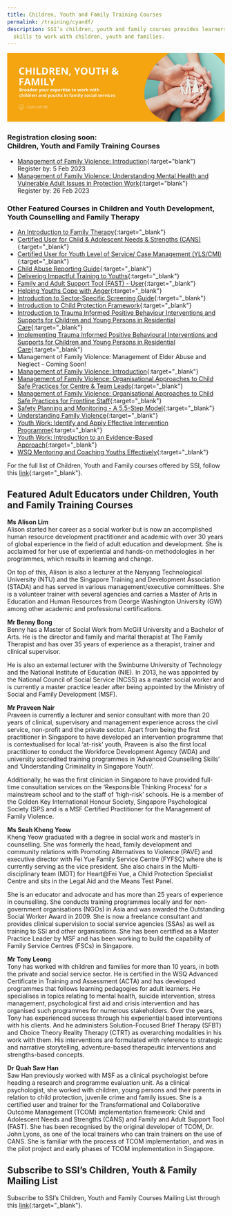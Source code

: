 ```yaml
---
title: Children, Youth and Family Training Courses
permalink: /training/cyandf/
description: SSI’s children, youth and family courses provides learners with the
  skills to work with children, youth and families.
---
```

![Children & Youth Development, Family Therapy / Family Violence Courses: Equip volunteers with skills to work with children, youth and families.](/images/cyf-banner.png)

### **Registration closing soon: <br> Children, Youth and Family Training Courses**

- [Management of Family Violence: Introduction](https://iltms.ssi.gov.sg/registration/#/Course?coursecode=SCYF197){:target="blank"} <br> Register by: 5 Feb 2023
- [Management of Family Violence: Understanding Mental Health and Vulnerable Adult Issues in Protection Work](https://iltms.ssi.gov.sg/registration/#/Course?coursecode=SCYF235){:target="blank"} <br> Register by: 26 Feb 2023

### **Other Featured Courses in Children and Youth Development, Youth Counselling and Family Therapy**

 - [An Introduction to Family Therapy](https://iltms.ssi.gov.sg/registration/#/Course?coursecode=SCYF5646){:target="_blank"}  
 - [Certified User for Child & Adolescent Needs & Strengths (CANS)](https://iltms.ssi.gov.sg/registration/#/Course?coursecode=SCYF5894){:target="_blank"}  
 - [Certified User for Youth Level of Service/ Case Management (YLS/CMI)](https://iltms.ssi.gov.sg/registration/#/Course?coursecode=SCYF5858){:target="_blank"}   
 - [Child Abuse Reporting Guide](https://iltms.ssi.gov.sg/registration/#/Course?coursecode=SCYF434){:target="_blank"} 
 - [Delivering Impactful Training to Youths](https://iltms.ssi.gov.sg/registration/#/Course?coursecode=SCYF5340){:target="_blank"} 
 - [Family and Adult Support Tool (FAST) - User](https://iltms.ssi.gov.sg/registration/#/Course?coursecode=SCYF5936){:target="_blank"}  
 - [Helping Youths Cope with Anger](https://iltms.ssi.gov.sg/registration/#/Course?coursecode=SCYF5158){:target="_blank"} 
 - [Introduction to Sector-Specific Screening Guide](https://iltms.ssi.gov.sg/registration/#/Course?coursecode=SCYF436){:target="_blank"} 
 - [Introduction to Child Protection Framework](https://iltms.ssi.gov.sg/registration/#/Course?coursecode=SCYF435){:target="_blank"} 
 - [Introduction to Trauma Informed Positive Behaviour Interventions and Supports for Children and Young Persons in Residential Care](https://iltms.ssi.gov.sg/registration/#/Course?coursecode=SCYF278){:target="_blank"} 
 - [Implementing Trauma Informed Positive Behavioural Interventions and Supports for Children and Young Persons in Residential Care](https://iltms.ssi.gov.sg/registration/#/Course?coursecode=SCYF294){:target="_blank"}  
 - Management of Family Violence: Management of Elder Abuse and Neglect - Coming Soon!
 - [Management of Family Violence: Introduction](https://iltms.ssi.gov.sg/registration/#/Course?coursecode=SCYF197){:target="_blank"}
 - [Management of Family Violence: Organisational Approaches to Child Safe Practices for Centre & Team Leads](https://iltms.ssi.gov.sg/registration/#/Course?coursecode=SCYF257){:target="_blank"}  
 - [Management of Family Violence: Organisational Approaches to Child Safe Practices for Frontline Staff](https://iltms.ssi.gov.sg/registration/#/Course?coursecode=SCYF258){:target="_blank"}   
  - [Safety Planning and Monitoring - A 5.5-Step Model](https://iltms.ssi.gov.sg/registration/#/Course?coursecode=SCYF233){:target="_blank"} 
 - [Understanding Family Violence](https://iltms.ssi.gov.sg/registration/#/Course?coursecode=SCYF437){:target="_blank"} 
 - [Youth Work: Identify and Apply Effective Intervention Programme](https://iltms.ssi.gov.sg/registration/#/Course?coursecode=SCYF80){:target="_blank"}  
 - [Youth Work: Introduction to an Evidence-Based Approach](https://iltms.ssi.gov.sg/registration/#/Course?coursecode=SCYF79){:target="_blank"}  
 - [WSQ Mentoring and Coaching Youths Effectively](https://iltms.ssi.gov.sg/registration/#/Course?coursecode=SCYF305){:target="_blank"}  

For the full list of Children, Youth and Family courses offered by SSI, follow this [link](https://iltms.ssi.gov.sg/registration#/Course){:target="_blank"}.   

## Featured Adult Educators under Children, Youth and Family Training Courses

**Ms Alison Lim**   
Alison started her career as a social worker but is now an accomplished human resource development practitioner and academic with over 30 years of global experience in the field of adult education and development. She is acclaimed for her use of experiential and hands-on methodologies in her programmes, which results in learning and change.
 
On top of this, Alison is also a lecturer at the Nanyang Technological University (NTU) and the Singapore Training and Development Association (STADA) and has served in various management/executive committees. She is a volunteer trainer with several agencies and carries a Master of Arts in Education and Human Resources from George Washington University (GW) among other academic and professional certifications.

**Mr Benny Bong**   
Benny has a Master of Social Work from McGill University and a Bachelor of Arts. He is the director and family and marital therapist at The Family Therapist and has over 35 years of experience as a therapist, trainer and clinical supervisor.
 
He is also an external lecturer with the Swinburne University of Technology and the National Institute of Education (NIE). In 2013, he was appointed by the National Council of Social Service (NCSS) as a master social worker and is currently a master practice leader after being appointed by the Ministry of Social and Family Development (MSF).
 
**Mr Praveen Nair**   
Praveen is currently a lecturer and senior consultant with more than 20 years of clinical, supervisory and management experience across the civil service, non-profit and the private sector. Apart from being the first practitioner in Singapore to have developed an intervention programme that is contextualised for local ‘at-risk’ youth, Praveen is also the first local practitioner to conduct the Workforce Development Agency (WDA) and university accredited training programmes in ‘Advanced Counselling Skills’ and ‘Understanding Criminality in Singapore Youth’.
 
Additionally, he was the first clinician in Singapore to have provided full-time consultation services on the ‘Responsible Thinking Process’ for a mainstream school and to the staff of ‘high-risk’ schools. He is a member of the Golden Key International Honour Society, Singapore Psychological Society (SPS and is a MSF Certified Practitioner for the Management of Family Violence.
 
**Ms Seah Kheng Yeow**   
Kheng Yeow graduated with a degree in social work and master’s in counselling. She was formerly the head, family development and community relations with Promoting Alternatives to Violence (PAVE) and executive director with Fei Yue Family Service Centre (FYFSC) where she is currently serving as the vice president. She also chairs in the Multi-disciplinary team (MDT) for Heart@Fei Yue, a Child Protection Specialist Centre and sits in the Legal Aid and the Means Test Panel.
 
She is an educator and advocate and has more than 25 years of experience in counselling. She conducts training programmes locally and for non-government organisations (NGOs) in Asia and was awarded the Outstanding Social Worker Award in 2009. She is now a freelance consultant and provides clinical supervision to social service agencies (SSAs) as well as training to SSI and other organisations. She has been certified as a Master Practice Leader by MSF and has been working to build the capability of Family Service Centres (FSCs) in Singapore.

**Mr Tony Leong**  
Tony has worked with children and families for more than 10 years, in both the private and social service sector. He is certified in the WSQ Advanced Certificate in Training and Assessment (ACTA) and has developed programmes that follows learning pedagogies for adult learners. He specialises in topics relating to mental health, suicide intervention, stress management, psychological first aid and crisis intervention and has organised such programmes for numerous stakeholders. Over the years, Tony has experienced success through his experiential based interventions with his clients. And he administers Solution-Focused Brief Therapy (SFBT) and Choice Theory Reality Therapy (CTRT) as overarching modalities in his work with them. His interventions are formulated with reference to strategic and narrative storytelling, adventure-based therapeutic interventions and strengths-based concepts.
 
**Dr Quah Saw Han**   
Saw Han previously worked with MSF as a clinical psychologist before heading a research and programme evaluation unit. As a clinical psychologist, she worked with children, young persons and their parents in relation to child protection, juvenile crime and family issues. She is a certified user and trainer for the Transformational and Collaborative Outcome Management (TCOM) implementation framework: Child and Adolescent Needs and Strengths (CANS) and Family and Adult Support Tool (FAST). She has been recognised by the original developer of TCOM, Dr. John Lyons, as one of the local trainers who can train trainers on the use of CANS. She is familiar with the process of TCOM implementation, and was in the pilot project and early phases of TCOM implementation in Singapore.

## Subscribe to SSI’s Children, Youth & Family Mailing List   
Subscribe to SSI’s Children, Youth and Family Courses Mailing List through this [link](https://form.gov.sg/#!/62062a0f8cb95c001235e55d){:target="_blank"}.